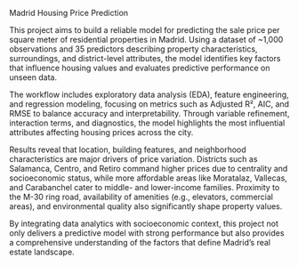 Madrid Housing Price Prediction

This project aims to build a reliable model for predicting the sale price per square meter of residential properties in Madrid. Using a dataset of ~1,000 observations and 35 predictors describing property characteristics, surroundings, and district-level attributes, the model identifies key factors that influence housing values and evaluates predictive performance on unseen data.

The workflow includes exploratory data analysis (EDA), feature engineering, and regression modeling, focusing on metrics such as Adjusted R², AIC, and RMSE to balance accuracy and interpretability. Through variable refinement, interaction terms, and diagnostics, the model highlights the most influential attributes affecting housing prices across the city.

Results reveal that location, building features, and neighborhood characteristics are major drivers of price variation. Districts such as Salamanca, Centro, and Retiro command higher prices due to centrality and socioeconomic status, while more affordable areas like Moratalaz, Vallecas, and Carabanchel cater to middle- and lower-income families. Proximity to the M-30 ring road, availability of amenities (e.g., elevators, commercial areas), and environmental quality also significantly shape property values.

By integrating data analytics with socioeconomic context, this project not only delivers a predictive model with strong performance but also provides a comprehensive understanding of the factors that define Madrid’s real estate landscape.
